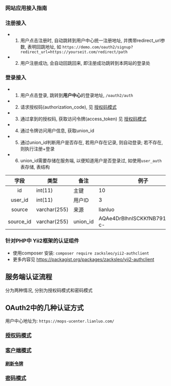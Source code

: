 ### 网站应用接入指南

### 注册接入

* 1. 用户点击注册时, 自动跳转到用户中心统一注册地址, 并携带redirect_url参数, 表明回跳地址, 如
`https://demo.com/oauth2/signup?redirect_url=https://yourseit.com/redirect/path`
* 2. 用户注册成功, 会自动回跳回来, 即注册成功跳转到本网站的登录处

### 登录接入

* 1. 用户点击登录, 跳转到**用户中心**的登录地址, `/oauth2/auth`
* 2. 请求授权码(authorization_code), 见  [授权码模式](code-pattern)
* 3. 通过拿到的授权码, 获取访问令牌(access_token) 见  [授权码模式](code-pattern)
* 4. 通过令牌访问用户信息, 获取union_id
* 5. 通过union_id判断用户是否存在, 若用户存在记录, 则自动登录; 若不存在, 则执行注册+登录
*  6. union_id需要存储在服务端, 以便知道用户是否登录过, 如使用`user_auth`表存储, 表结构

| 字段  | 类型  | 备注  |   例子|
|:-:|---|---|---|
|  id |  int(11) |  主键 |  10 |
|  user_id | int(11)  | 用户ID  |  3 |
| source  |  varchar(255) |  来源  | lianluo  |
| source_id  |  varchar(255) | union_id  | AQAe4DrBlhnISCKKfNB791OPI8lBf-c-| 

### 针对PHP中 Yii2框架的认证组件

* 使用composer 安装: `composer require zacksleo/yii2-authclient` 
* 更多内容见 https://packagist.org/packages/zacksleo/yii2-authclient


## 服务端认证流程

分为两种情况, 分别为授权码模式和密码模式

## OAuth2中的几种认证方式

用户中心地址为: `https://mops-ucenter.lianluo.com/ `

### [授权码模式](code-pattern)

### [客户端模式](client-pattern)

#### [刷新令牌](refresh-token)

### [密码模式](password-pattern)

